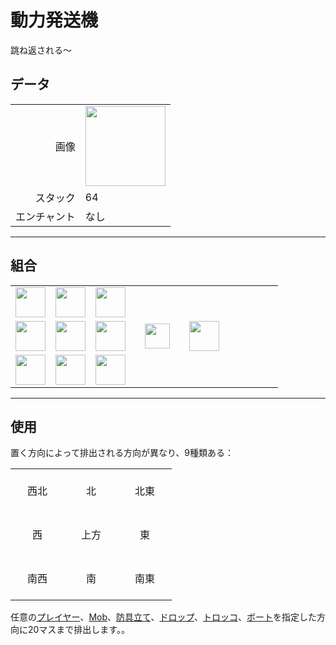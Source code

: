 # 動力発送機
跳ね返される〜

## データ
<table>
    <tr><td align="end">画像</td><td><img src="https://i.imgur.com/yPFVjtw.png" width="128"/></td></tr>
    <tr><td align="end">スタック</td><td>64</td></tr>
    <tr><td align="end">エンチャント</td><td>なし</td></tr>
</table>

---

## 組合
<table>
    <tr><td><img src="https://i.imgur.com/Nz7hGwj.png" width="48"/></td><td><img src="https://i.imgur.com/3F70bl7.png" width="48"/></td><td><img src="https://i.imgur.com/Nz7hGwj.png" width="48"/></td><td colspan="3"></td></tr>
    <tr><td><img src="https://i.imgur.com/Nz7hGwj.png" width="48"/></td><td><img src="https://i.imgur.com/LwYmaqL.png" width="48"/></td><td><img src="https://i.imgur.com/Nz7hGwj.png" width="48"/></td><td width="70" align="center"><img src="https://i.imgur.com/VE0KqIE.png" width="40"/></td><td><img src="https://i.imgur.com/yPFVjtw.png" width="48"/></td><td width="70"></td></tr>
    <tr><td><img src="https://i.imgur.com/Nz7hGwj.png" width="48"/></td><td><img src="https://i.imgur.com/Nz7hGwj.png" width="48"/></td><td><img src="https://i.imgur.com/Nz7hGwj.png" width="48"/></td><td colspan="3"></td></tr>
</table>

---

## 使用

置く方向によって排出される方向が異なり、9種類ある：  

<table>
    <tr><td align="center" width="70" height="70">西北</td><td align="center" width="70" height="70">北</td><td align="center" width="70" height="70">北東</td></tr>
    <tr><td align="center" width="70" height="70">西</td><td align="center" width="70" height="70">上方</td><td align="center" width="70" height="70">東</td></tr>
    <tr><td align="center" width="70" height="70">南西</td><td align="center" width="70" height="70">南</td><td align="center" width="70" height="70">南東</td></tr>
</table>

任意の[プレイヤー](https://minecraft.fandom.com/zh/wiki/プレイヤー)、[Mob](https://minecraft.fandom.com/zh/wiki/Mob)、[防具立て](https://minecraft.fandom.com/zh/wiki/防具立て)、[ドロップ](https://minecraft.fandom.com/zh/wiki/ドロップ)、[トロッコ](https://minecraft.fandom.com/zh/wiki/トロッコ)、[ボート](https://minecraft.fandom.com/zh/wiki/ボート)を指定した方向に20マスまで排出します。。